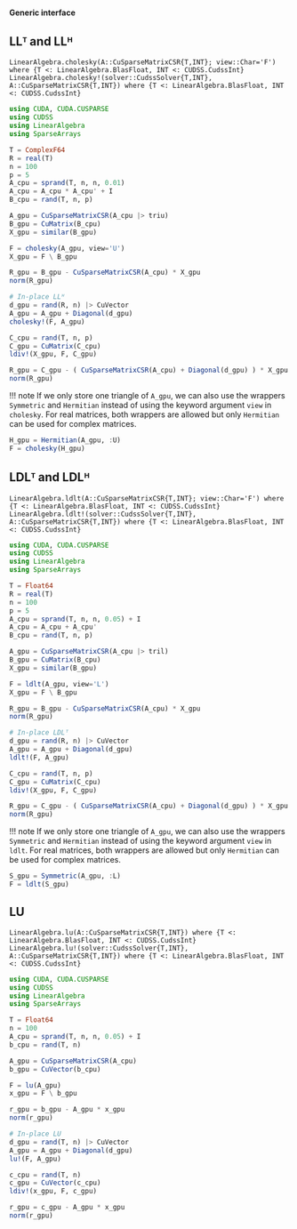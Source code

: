#### Generic interface

## LLᵀ and LLᴴ

```@docs
LinearAlgebra.cholesky(A::CuSparseMatrixCSR{T,INT}; view::Char='F') where {T <: LinearAlgebra.BlasFloat, INT <: CUDSS.CudssInt}
LinearAlgebra.cholesky!(solver::CudssSolver{T,INT}, A::CuSparseMatrixCSR{T,INT}) where {T <: LinearAlgebra.BlasFloat, INT <: CUDSS.CudssInt}
```

```julia
using CUDA, CUDA.CUSPARSE
using CUDSS
using LinearAlgebra
using SparseArrays

T = ComplexF64
R = real(T)
n = 100
p = 5
A_cpu = sprand(T, n, n, 0.01)
A_cpu = A_cpu * A_cpu' + I
B_cpu = rand(T, n, p)

A_gpu = CuSparseMatrixCSR(A_cpu |> triu)
B_gpu = CuMatrix(B_cpu)
X_gpu = similar(B_gpu)

F = cholesky(A_gpu, view='U')
X_gpu = F \ B_gpu

R_gpu = B_gpu - CuSparseMatrixCSR(A_cpu) * X_gpu
norm(R_gpu)

# In-place LLᴴ
d_gpu = rand(R, n) |> CuVector
A_gpu = A_gpu + Diagonal(d_gpu)
cholesky!(F, A_gpu)

C_cpu = rand(T, n, p)
C_gpu = CuMatrix(C_cpu)
ldiv!(X_gpu, F, C_gpu)

R_gpu = C_gpu - ( CuSparseMatrixCSR(A_cpu) + Diagonal(d_gpu) ) * X_gpu
norm(R_gpu)
```

!!! note
    If we only store one triangle of `A_gpu`, we can also use the wrappers `Symmetric` and `Hermitian` instead of using the keyword argument `view` in `cholesky`. For real matrices, both wrappers are allowed but only `Hermitian` can be used for complex matrices.

```julia
H_gpu = Hermitian(A_gpu, :U)
F = cholesky(H_gpu)
```

## LDLᵀ and LDLᴴ

```@docs
LinearAlgebra.ldlt(A::CuSparseMatrixCSR{T,INT}; view::Char='F') where {T <: LinearAlgebra.BlasFloat, INT <: CUDSS.CudssInt}
LinearAlgebra.ldlt!(solver::CudssSolver{T,INT}, A::CuSparseMatrixCSR{T,INT}) where {T <: LinearAlgebra.BlasFloat, INT <: CUDSS.CudssInt}
```

```julia
using CUDA, CUDA.CUSPARSE
using CUDSS
using LinearAlgebra
using SparseArrays

T = Float64
R = real(T)
n = 100
p = 5
A_cpu = sprand(T, n, n, 0.05) + I
A_cpu = A_cpu + A_cpu'
B_cpu = rand(T, n, p)

A_gpu = CuSparseMatrixCSR(A_cpu |> tril)
B_gpu = CuMatrix(B_cpu)
X_gpu = similar(B_gpu)

F = ldlt(A_gpu, view='L')
X_gpu = F \ B_gpu

R_gpu = B_gpu - CuSparseMatrixCSR(A_cpu) * X_gpu
norm(R_gpu)

# In-place LDLᵀ
d_gpu = rand(R, n) |> CuVector
A_gpu = A_gpu + Diagonal(d_gpu)
ldlt!(F, A_gpu)

C_cpu = rand(T, n, p)
C_gpu = CuMatrix(C_cpu)
ldiv!(X_gpu, F, C_gpu)

R_gpu = C_gpu - ( CuSparseMatrixCSR(A_cpu) + Diagonal(d_gpu) ) * X_gpu
norm(R_gpu)
```

!!! note
    If we only store one triangle of `A_gpu`, we can also use the wrappers `Symmetric` and `Hermitian` instead of using the keyword argument `view` in `ldlt`. For real matrices, both wrappers are allowed but only `Hermitian` can be used for complex matrices.

```julia
S_gpu = Symmetric(A_gpu, :L)
F = ldlt(S_gpu)
```

## LU

```@docs
LinearAlgebra.lu(A::CuSparseMatrixCSR{T,INT}) where {T <: LinearAlgebra.BlasFloat, INT <: CUDSS.CudssInt}
LinearAlgebra.lu!(solver::CudssSolver{T,INT}, A::CuSparseMatrixCSR{T,INT}) where {T <: LinearAlgebra.BlasFloat, INT <: CUDSS.CudssInt}
```

```julia
using CUDA, CUDA.CUSPARSE
using CUDSS
using LinearAlgebra
using SparseArrays

T = Float64
n = 100
A_cpu = sprand(T, n, n, 0.05) + I
b_cpu = rand(T, n)

A_gpu = CuSparseMatrixCSR(A_cpu)
b_gpu = CuVector(b_cpu)

F = lu(A_gpu)
x_gpu = F \ b_gpu

r_gpu = b_gpu - A_gpu * x_gpu
norm(r_gpu)

# In-place LU
d_gpu = rand(T, n) |> CuVector
A_gpu = A_gpu + Diagonal(d_gpu)
lu!(F, A_gpu)

c_cpu = rand(T, n)
c_gpu = CuVector(c_cpu)
ldiv!(x_gpu, F, c_gpu)

r_gpu = c_gpu - A_gpu * x_gpu
norm(r_gpu)
```
